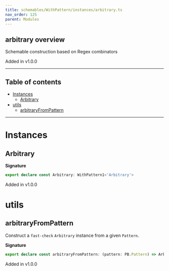 ```yaml
---
title: schemables/WithPattern/instances/arbitrary.ts
nav_order: 125
parent: Modules
---
```


## arbitrary overview

Schemable construction based on Regex combinators

Added in v1.0.0

---

<h2 class="text-delta">Table of contents</h2>

- [Instances](#instances)
  - [Arbitrary](#arbitrary)
- [utils](#utils)
  - [arbitraryFromPattern](#arbitraryfrompattern)

---

# Instances

## Arbitrary

**Signature**

```ts
export declare const Arbitrary: WithPattern1<'Arbitrary'>
```

Added in v1.0.0

# utils

## arbitraryFromPattern

Construct a `fast-check` `Arbitrary` instance from a given `Pattern`.

**Signature**

```ts
export declare const arbitraryFromPattern: (pattern: PB.Pattern) => Arb.Arbitrary<string>
```

Added in v1.0.0
